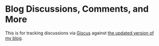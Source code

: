 # Blog Discussions, Comments, and More

This is for tracking discussions via [Giscus](https://giscus.app/) against [the updated version of my blog](https://mohundro.com).
